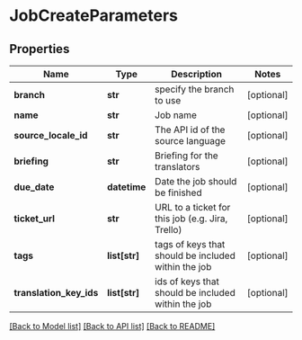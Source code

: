 # JobCreateParameters

## Properties
Name | Type | Description | Notes
------------ | ------------- | ------------- | -------------
**branch** | **str** | specify the branch to use | [optional] 
**name** | **str** | Job name | [optional] 
**source_locale_id** | **str** | The API id of the source language | [optional] 
**briefing** | **str** | Briefing for the translators | [optional] 
**due_date** | **datetime** | Date the job should be finished | [optional] 
**ticket_url** | **str** | URL to a ticket for this job (e.g. Jira, Trello) | [optional] 
**tags** | **list[str]** | tags of keys that should be included within the job | [optional] 
**translation_key_ids** | **list[str]** | ids of keys that should be included within the job | [optional] 

[[Back to Model list]](../README.md#documentation-for-models) [[Back to API list]](../README.md#documentation-for-api-endpoints) [[Back to README]](../README.md)


